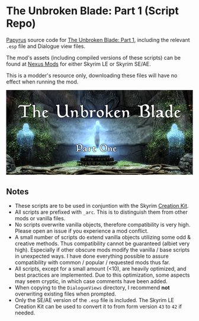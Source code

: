 # The Unbroken Blade: Part 1 (Script Repo)

[Papyrus](https://www.creationkit.com/index.php?title=Category:Papyrus) source code for [The Unbroken Blade: Part 1](https://www.nexusmods.com/skyrimspecialedition/mods/80571), including the relevant `.esp` file and Dialogue view files.

The mod's assets (including compiled versions of these scripts) can be found at [Nexus Mods](https://www.nexusmods.com/) for either Skyrim LE or Skyrim SE/AE.

This is a modder's resource only, downloading these files will have no effect when running the mod.

![The Unbroken Blade: Part 1 Banner](UnbrokenBlade.jpg)

## Notes
 - These scripts are to be used in conjuntion with the Skyrim [Creation Kit](https://www.creationkit.com/index.php?title=Main_Page).
 - All scripts are prefixed with `_arc`. This is to distinguish them from other mods or vanilla files.
 - No scripts overwrite vanilla objects, therefore compatibility is very high. Please open an issue if you experience a mod conflict.
 - A small number of scripts do extend vanilla objects utilizing some odd & creative methods. Thus compatibility cannot be guaranteed (albiet very high). Especially if other obscure mods modify the vanilla / base scripts in unexpected ways. I have done everything possible to assure compatibility with common / popular / requested mods thus far.
 - All scripts, except for a small amount (<10), are heavily optimized, and best practices are implemented. Due to this optimization, some aspects may seem cryptic, in which case comments have been added.
 - When copying to the `DialogueViews` directory, I recommend **not** overwriting existing files when prompted.
- Only the SE/AE version of the `.esp` file is included. The Skyrim LE Creation Kit can be used to convert it to from form version `43` to `42` if needed.